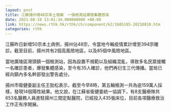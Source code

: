 ```yaml
---
layout: post
title: 江蘇揚州增48宗本土個案　一個檢測站爆發集體感染
date: 2021-08-10 13:01:34.000000000 +08:00
link: https://news.rthk.hk/rthk/ch/component/k2/1605185-20210810.htm
categories: rthk
---
```


江蘇昨日新增50宗本土病例，揚州佔48宗，令當地今輪疫情累計增至394宗確診。截至目前，揚州共有2個高風險地區，以及85個中風險地區。

當地廣陵區灣頭鎮一個檢測站，因為設置不規範以及組織混亂，導致多名民眾接觸一名確診患者，爆發集體感染，至今有35人確診，他們再衍生三代傳播。當局已經向鎮內多名幹部發出警告處分。

揚州市衛健委副主任王勁松表示，截至今早8時，第五輪檢測一共為逾159萬人採樣，發現14個陽性結果。他又說，在江蘇省衛健委統一協調下，有8支醫療隊共653名醫務人員進駐揚州三間定點醫院，已經投入435張床位，目前各項醫療救治工作正有序開展。
